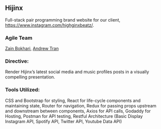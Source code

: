 


## Hijinx
Full-stack pair programming brand website for our client, https://www.instagram.com/highginxbeatz/.

### Agile Team
[Zain Bokhari](https://github.com/zbokhari), [Andrew Tran](https://github.com/andrewtronn)

### Directive:
Render Hijinx’s latest social media and music profiles posts in a visually compelling presentation.

### Tools Utilized:
CSS and Bootstrap for styling, React for life-cycle components and maintaining state, Router for navigation, Redux for passing props upstream and downstream between components, Axios for API calls, Godaddy for Hosting, Postman for API testing, Restful Architecture (Basic Display Instagram API, Spotify API, Twitter API, Youtube Data API)
